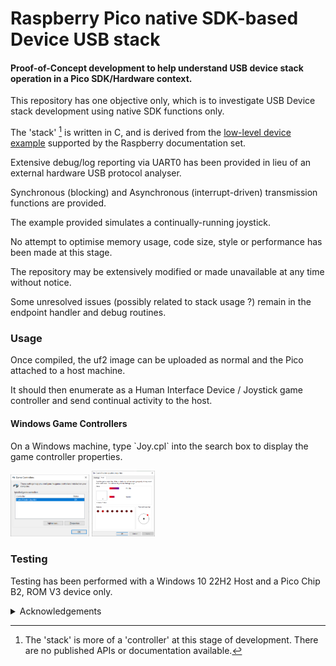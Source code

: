 # Raspberry Pico native SDK-based Device USB stack

#### Proof-of-Concept development to help understand USB device stack operation in a Pico SDK/Hardware context.

This repository has one objective only, which is to investigate USB Device stack development using native SDK functions only.

The 'stack' [^1] is written in C, and is derived from the [low-level device example](https://github.com/raspberrypi/pico-examples/tree/master/usb/device/dev_lowlevel) supported by the Raspberry documentation set.

Extensive debug/log reporting via UART0 has been provided in lieu of an external hardware USB protocol analyser.

Synchronous (blocking) and Asynchronous (interrupt-driven) transmission functions are provided. 

The example provided simulates a continually-running joystick.

No attempt to optimise memory usage, code size, style or performance has been made at this stage.

The repository may be extensively modified or made unavailable at any time without notice.

Some unresolved issues (possibly related to stack usage ?) remain in the endpoint handler and debug routines.

### Usage

Once compiled, the uf2 image can be uploaded as normal and the Pico attached to a host machine.

It should then enumerate as a Human Interface Device / Joystick game controller and send continual activity to the host.


#### Windows Game Controllers
<p>
On a Windows machine, type `Joy.cpl` into the search box to display the game controller properties.
<p float="left">

<img src="images/joy_cpl.png" alt="Control Panel" title="Game Controllers" width="25%" height="25%">
<img src="images/WIN10_JOYSTICK.png" alt="Control Panel" title="Joystick Properties" width="20%" height="20%">

</p>

</p>


### Testing

Testing has been performed with a Windows 10 22H2 Host and a Pico Chip B2, ROM V3 device only.


<details><summary>Acknowledgements</summary>  
<p>

* [Microsoft USB Device Enumeration](https://techcommunity.microsoft.com/t5/microsoft-usb-blog/how-does-usb-stack-enumerate-a-device/ba-p/270685)
* [Microsoft USB Control Transfer](https://learn.microsoft.com/en-us/windows-hardware/drivers/usbcon/usb-control-transfer)
* [USB Descriptor and Request Parser](https://eleccelerator.com/usbdescreqparser/)
* [Thesycon USB Descriptor Dumper](https://www.thesycon.de/eng/usb_descriptordumper.shtml)
* [BUSDOG USB Analyser](https://github.com/djpnewton/busdog)

   
</p>
</details>

[^1]: The 'stack' is more of a 'controller' at this stage of development.
There are no published APIs or documentation available.
